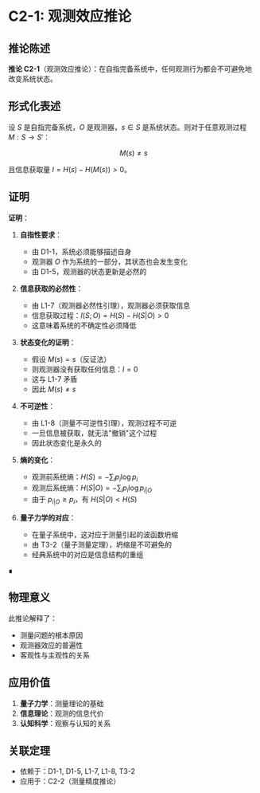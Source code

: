 # C2-1: 观测效应推论

## 推论陈述

**推论 C2-1**（观测效应推论）：在自指完备系统中，任何观测行为都会不可避免地改变系统状态。

## 形式化表述

设 $S$ 是自指完备系统，$O$ 是观测器，$s \in S$ 是系统状态。则对于任意观测过程 $M: S \to S'$：

$$M(s) \neq s$$

且信息获取量 $I = H(s) - H(M(s)) > 0$。

## 证明

**证明**：

1. **自指性要求**：
   - 由 D1-1，系统必须能够描述自身
   - 观测器 $O$ 作为系统的一部分，其状态也会发生变化
   - 由 D1-5，观测器的状态更新是必然的

2. **信息获取的必然性**：
   - 由 L1-7（观测器必然性引理），观测器必须获取信息
   - 信息获取过程：$I(S; O) = H(S) - H(S|O) > 0$
   - 这意味着系统的不确定性必须降低

3. **状态变化的证明**：
   - 假设 $M(s) = s$（反证法）
   - 则观测器没有获取任何信息：$I = 0$
   - 这与 L1-7 矛盾
   - 因此 $M(s) \neq s$

4. **不可逆性**：
   - 由 L1-8（测量不可逆性引理），观测过程不可逆
   - 一旦信息被获取，就无法"撤销"这个过程
   - 因此状态变化是永久的

5. **熵的变化**：
   - 观测前系统熵：$H(S) = -\sum_i p_i \log p_i$
   - 观测后系统熵：$H(S|O) = -\sum_i p_i \log p_{i|O}$
   - 由于 $p_{i|O} \geq p_i$，有 $H(S|O) < H(S)$

6. **量子力学的对应**：
   - 在量子系统中，这对应于测量引起的波函数坍缩
   - 由 T3-2（量子测量定理），坍缩是不可避免的
   - 经典系统中的对应是信息结构的重组

∎

## 物理意义

此推论解释了：
- 测量问题的根本原因
- 观测器效应的普遍性
- 客观性与主观性的关系

## 应用价值

1. **量子力学**：测量理论的基础
2. **信息理论**：观测的信息代价
3. **认知科学**：观察与认知的关系

## 关联定理

- 依赖于：D1-1, D1-5, L1-7, L1-8, T3-2
- 应用于：C2-2（测量精度推论）
